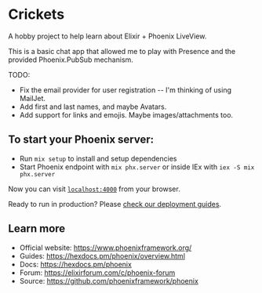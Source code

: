 # Crickets

A hobby project to help learn about Elixir + Phoenix LiveView.

This is a basic chat app that allowed me to play with Presence
and the provided Phoenix.PubSub mechanism.

TODO:
* Fix the email provider for user registration -- I'm thinking of using MailJet.
* Add first and last names, and maybe Avatars.
* Add support for links and emojis. Maybe images/attachments too.

## To start your Phoenix server:

  * Run `mix setup` to install and setup dependencies
  * Start Phoenix endpoint with `mix phx.server` or inside IEx with `iex -S mix phx.server`

Now you can visit [`localhost:4000`](http://localhost:4000) from your browser.

Ready to run in production? Please [check our deployment guides](https://hexdocs.pm/phoenix/deployment.html).

## Learn more

  * Official website: https://www.phoenixframework.org/
  * Guides: https://hexdocs.pm/phoenix/overview.html
  * Docs: https://hexdocs.pm/phoenix
  * Forum: https://elixirforum.com/c/phoenix-forum
  * Source: https://github.com/phoenixframework/phoenix
